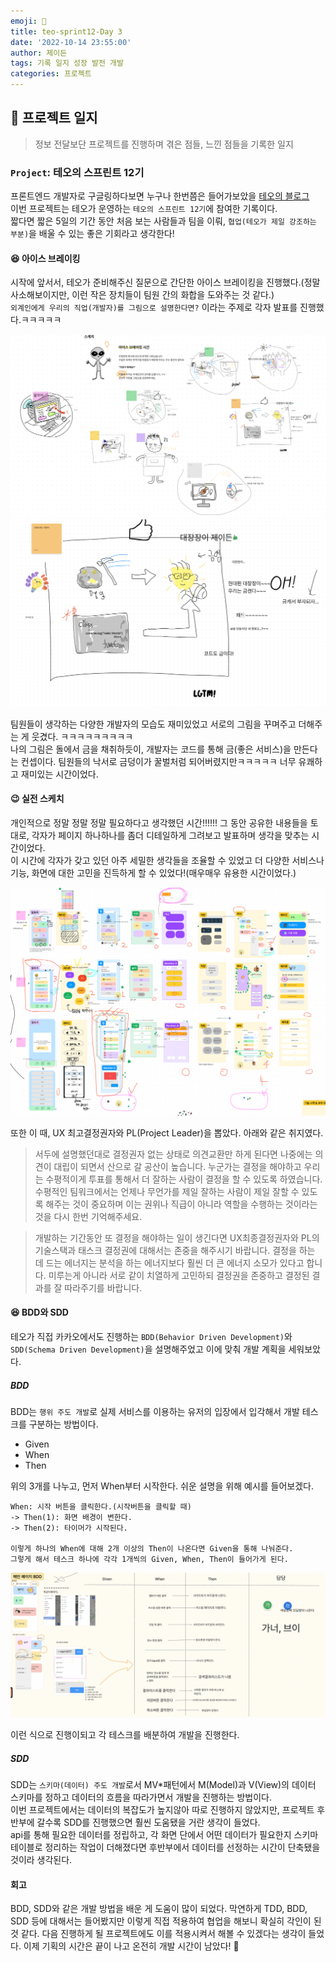 ```yaml
---
emoji: 🔨
title: teo-sprint12-Day 3
date: '2022-10-14 23:55:00'
author: 제이든
tags: 기록 일지 성장 발전 개발
categories: 프로젝트
---
```


## 🔨 프로젝트 일지

> 정보 전달보단 프로젝트를 진행하며 겪은 점들, 느낀 점들을 기록한 일지

### `Project`: 테오의 스프린트 12기

프론트엔드 개발자로 구글링하다보면 누구나 한번쯤은 들어가보았을 [테오의 블로그](https://velog.io/@teo)<br/>
이번 프로젝트는 테오가 운영하는 `테오의 스프린트 12기`에 참여한 기록이다.<br/>
짧다면 짧은 5일의 기간 동안 처음 보는 사람들과 팀을 이뤄, `협업(테오가 제일 강조하는 부분)`을 배울 수 있는 좋은 기회라고 생각한다!

#### 😆 아이스 브레이킹

시작에 앞서서, 테오가 준비해주신 질문으로 간단한 아이스 브레이킹을 진행했다.(정말 사소해보이지만, 이런 작은 장치들이 팀원 간의 화합을 도와주는 것 같다.)<br/>
`외계인에게 우리의 직업(개발자)를 그림으로 설명한다면?` 이라는 주제로 각자 발표를 진행했다.ㅋㅋㅋㅋㅋ

![](src/3-1.png)
![](src/3-2.png)

팀원들이 생각하는 다양한 개발자의 모습도 재미있었고 서로의 그림을 꾸며주고 더해주는 게 웃겼다. ㅋㅋㅋㅋㅋㅋㅋㅋㅋ<br/>
나의 그림은 돌에서 금을 채취하듯이, 개발자는 코드를 통해 금(좋은 서비스)을 만든다는 컨셉이다. 팀원들의 낙서로 금덩이가 꿀벌처럼 되어버렸지만ㅋㅋㅋㅋㅋ 너무 유쾌하고 재미있는 시간이었다.

#### 😉 실전 스케치

개인적으로 정말 정말 정말 필요하다고 생각했던 시간!!!!!! 그 동안 공유한 내용들을 토대로, 각자가 페이지 하나하나를 좀더 디테일하게 그려보고 발표하며 생각을 맞추는 시간이었다.<br/>
이 시간에 각자가 갖고 있던 아주 세밀한 생각들을 조율할 수 있었고 더 다양한 서비스나 기능, 화면에 대한 고민을 진득하게 할 수 있었다!(매우매우 유용한 시간이었다.)

![](src/3-3.png)

또한 이 때, UX 최고결정권자와 PL(Project Leader)을 뽑았다. 아래와 같은 취지였다.

> 서두에 설명했던대로 결정권자 없는 상태로 의견교환만 하게 된다면 나중에는 의견이 대립이 되면서 산으로 갈 공산이 높습니다. 누군가는 결정을 해야하고 우리는 수평적이게 투표를 통해서 더 잘하는 사람이 결정을 할 수 있도록 하였습니다. 수평적인 팀워크에서는 언제나 무언가를 제일 잘하는 사람이 제일 잘할 수 있도록 해주는 것이 중요하며 이는 권위나 직급이 아니라 역할을 수행하는 것이라는 것을 다시 한번 기억해주세요.

> 개발하는 기간동안 또 결정을 해야하는 일이 생긴다면 UX최종결정권자와 PL의 기술스택과 태스크 결정권에 대해서는 존중을 해주시기 바랍니다. 결정을 하는 데 드는 에너지는 분석을 하는 에너지보다 훨씬 더 큰 에너지 소모가 있다고 합니다. 미루는게 아니라 서로 같이 치열하게 고민하되 결정권을 존중하고 결정된 결과를 잘 따라주기를 바랍니다.

#### 😆 BDD와 SDD

테오가 직접 카카오에서도 진행하는 `BDD(Behavior Driven Development)`와 `SDD(Schema Driven Development)`을 설명해주었고 이에 맞춰 개발 계획을 세워보았다.<br/>

##### BDD

BDD는 `행위 주도 개발`로 실제 서비스를 이용하는 유저의 입장에서 입각해서 개발 테스크를 구분하는 방법이다. <br/>

- Given
- When
- Then

위의 3개를 나누고, 먼저 When부터 시작한다. 쉬운 설명을 위해 예시를 들어보겠다.<br/>

```
When: 시작 버튼을 클릭한다.(시작버튼을 클릭할 때)
-> Then(1): 화면 배경이 변한다.
-> Then(2): 타이머가 시작된다.

이렇게 하나의 When에 대해 2개 이상의 Then이 나온다면 Given을 통해 나눠준다.
그렇게 해서 테스크 하나에 각각 1개씩의 Given, When, Then이 들어가게 된다.
```

![](src/3-4.png)

이런 식으로 진행이되고 각 테스크를 배분하여 개발을 진행한다.

##### SDD

SDD는 `스키마(데이터) 주도 개발`로서 MV\*패턴에서 M(Model)과 V(View)의 데이터 스키마를 정하고 데이터의 흐름을 따라가면서 개발을 진행하는 방법이다.<br/>
이번 프로젝트에서는 데이터의 복잡도가 높지않아 따로 진행하지 않았지만, 프로젝트 후반부에 갈수록 SDD를 진행했으면 훨씬 도움됐을 거란 생각이 들었다.<br/>
api를 통해 필요한 데이터를 정립하고, 각 화면 단에서 어떤 데이터가 필요한지 스키마 테이블로 정리하는 작업이 더해졌다면 후반부에서 데이터를 선정하는 시간이 단축됐을 것이라 생각된다.

#### 회고

BDD, SDD와 같은 개발 방법을 배운 게 도움이 많이 되었다. 막연하게 TDD, BDD, SDD 등에 대해서는 들어봤지만 이렇게 직접 적용하여 협업을 해보니 확실히 각인이 된 것 같다. 다음 진행하게 될 프로젝트에도 이를 적용시켜서 해볼 수 있겠다는 생각이 들었다. 이제 기획의 시간은 끝이 나고 온전히 개발 시간이 남았다! 💯

```toc

```

